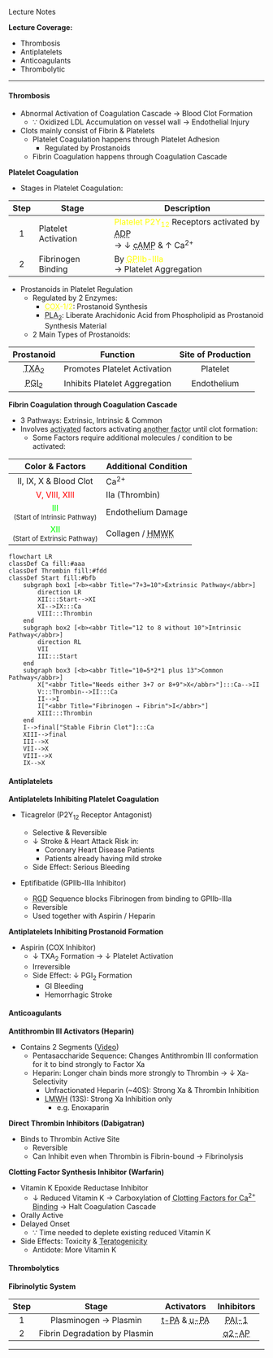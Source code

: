 Lecture Notes

**Lecture Coverage:**
- Thrombosis
- Antiplatelets
- Anticoagulants
- Thrombolytic

---
#### **Thrombosis**
- Abnormal Activation of Coagulation Cascade → Blood Clot Formation
	- ∵ Oxidized LDL Accumulation on vessel wall → Endothelial Injury
- Clots mainly consist of Fibrin & Platelets
	- Platelet Coagulation happens through Platelet Adhesion
		- Regulated by Prostanoids
	- Fibrin Coagulation happens through Coagulation Cascade

**Platelet Coagulation**
- Stages in Platelet Coagulation:

| Step | Stage               | Description                                                                                                                                                                                                        |
| :--: | ------------------- | ------------------------------------------------------------------------------------------------------------------------------------------------------------------------------------------------------------------ |
|  1   | Platelet Activation | <font color="yellow">Platelet P2Y<sub>12</sub></font> Receptors activated by <abbr Title="Released by Damaged Cells">ADP</abbr><br>→ ↓ <abbr Title="Platelet Activation Inhibitor">cAMP</abbr> & ↑ Ca<sup>2+</sup> |
|  2   | Fibrinogen Binding  | By <font color="yellow"><abbr Title="Glycoprotein">GP</abbr>IIb-IIIa</font><br>→ Platelet Aggregation                                                                                                              |
- Prostanoids in Platelet Regulation
	- Regulated by 2 Enzymes:
		- <font color="yellow"><abbr Title="Cyclooxygenase">COX</abbr>-1/2</font>: Prostanoid Synthesis
		- <abbr Title="Phospholipase A2">PLA<sub>2</sub></abbr>: Liberate Arachidonic Acid from Phospholipid as Prostanoid Synthesis Material
	- 2 Main Types of Prostanoids:

|                      Prostanoid                       |           Function            | Site of Production |
| :---------------------------------------------------: | :---------------------------: | :----------------: |
|  <abbr Title="Thromboxane A2">TXA<sub>2</sub></abbr>  | Promotes Platelet Activation  |      Platelet      |
| <abbr Title="Prostaglandin I2">PGI<sub>2</sub></abbr> | Inhibits Platelet Aggregation |    Endothelium     |


**Fibrin Coagulation through Coagulation Cascade**
- 3 Pathways: Extrinsic, Intrinsic & Common
- Involves <abbr Title="Xa">activated</abbr> factors activating <abbr Title="X → Xa">another factor</abbr> until clot formation:
	- Some Factors require additional molecules / condition to be activated:

|                                      Color & Factors                                       | Additional Condition                                                  |
| :----------------------------------------------------------------------------------------: | --------------------------------------------------------------------- |
|                                   II, IX, X & Blood Clot                                   | Ca<sup>2+</sup>                                                       |
|                           <font color="red">V, VIII, XIII</font>                           | IIa (Thrombin)                                                        |
| <font color="lime">III</abbr></font><br><font size="2">(Start of Intrinsic Pathway)</font> | Endothelium Damage                                                    |
| <font color="lime">XII</abbr></font><br><font size="2">(Start of Extrinsic Pathway)</font> | Collagen / <abbr Title="Heavy Molecular Weight Kininogen">HMWK</abbr> |

```mermaid
flowchart LR
classDef Ca fill:#aaa
classDef Thrombin fill:#fdd
classDef Start fill:#bfb
    subgraph box1 [<b><abbr Title="7+3=10">Extrinsic Pathway</abbr>]
		direction LR
		XII:::Start-->XI
		XI-->IX:::Ca
		VIII:::Thrombin
    end
    subgraph box2 [<b><abbr Title="12 to 8 without 10">Intrinsic Pathway</abbr>]
	    direction RL
	    VII
	    III:::Start
    end
    subgraph box3 [<b><abbr Title="10=5*2*1 plus 13">Common Pathway</abbr>]
	    X["<abbr Title="Needs either 3+7 or 8+9">X</abbr>"]:::Ca-->II
	    V:::Thrombin-->II:::Ca
	    II-->I
	    I["<abbr Title="Fibrinogen → Fibrin">I</abbr>"]
	    XIII:::Thrombin
    end
    I-->final["Stable Fibrin Clot"]:::Ca
	XIII-->final
    III-->X
    VII-->X
    VIII-->X
    IX-->X
```

#### **Antiplatelets**
**Antiplatelets Inhibiting Platelet Coagulation**
- Ticagrelor (P2Y<sub>12</sub> Receptor Antagonist)
	- Selective & Reversible
	- ↓ Stroke & Heart Attack Risk in:
		- Coronary Heart Disease Patients
		- Patients already having mild stroke
	- Side Effect: Serious Bleeding

- Eptifibatide (GPIIb-IIIa Inhibitor)
	- <abbr Title="Arginine-Glycine-Aspartate">RGD</abbr> Sequence blocks Fibrinogen from binding to GPIIb-IIIa
	- Reversible
	- Used together with Aspirin / Heparin

**Antiplatelets Inhibiting Prostanoid Formation**
- Aspirin (COX Inhibitor)
	- ↓ TXA<sub>2</sub> Formation → ↓ Platelet Activation
	- Irreversible
	- Side Effect: ↓ PGI<sub>2</sub> Formation
		- GI Bleeding
		- Hemorrhagic Stroke



#### **Anticoagulants**
**Antithrombin III Activators (Heparin)**
- Contains 2 Segments ([Video](https://www.youtube.com/watch?v=_2B40juput0))
	- Pentasaccharide Sequence: Changes Antithrombin III conformation for it to bind strongly to Factor Xa
	- Heparin: Longer chain binds more strongly to Thrombin → ↓ Xa-Selectivity
		- Unfractionated Heparin (~40S): Strong Xa & Thrombin Inhibition
		- <abbr Title="Low Molecular Weight Heparin">LMWH</abbr> (13S): Strong Xa Inhibition only
			- e.g. Enoxaparin

**Direct Thrombin Inhibitors (Dabigatran)**
- Binds to Thrombin Active Site
	- Reversible
	- Can Inhibit even when Thrombin is Fibrin-bound → Fibrinolysis

**Clotting Factor Synthesis Inhibitor (Warfarin)**
- Vitamin K Epoxide Reductase Inhibitor
	- ↓ Reduced Vitamin K → Carboxylation of <abbr Title="II, IX, X">Clotting Factors for Ca<sup>2+</sup> Binding</abbr> → Halt Coagulation Cascade
- Orally Active
- Delayed Onset
	- ∵ Time needed to deplete existing reduced Vitamin K
- Side Effects: Toxicity & <abbr Title="Defective Fetus">Teratogenicity</abbr>
	- Antidote: More Vitamin K


#### **Thrombolytics**
**Fibrinolytic System**

| Step |             Stage             |                                                       Activators                                                        |                      Inhibitors                       |
| :--: | :---------------------------: | :---------------------------------------------------------------------------------------------------------------------: | :---------------------------------------------------: |
|  1   |     Plasminogen → Plasmin     | <abbr title="Tissue-Plasminogen Activator">t-PA</abbr> & <abbr title="Urokinase-Type Plasminogen Activator">u-PA</abbr> | <abbr Title="Plasminogen Activator Inhibitor-1">PAI-1 |
|  2   | Fibrin Degradation by Plasmin |                                                                                                                         |       <abbr Title="α2-Antiplasmin">α2-AP</abbr>       |

****